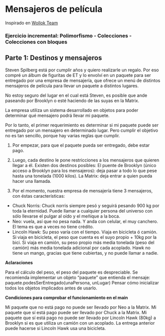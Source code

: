 # Mensajeros de película

Inspirado en [Wollok Team](https://github.com/wollok/polimorfismoColeccionesMensajerosDePelicula)

### Ejercicio incremental: Polimorfismo - Colecciones - Colecciones con bloques 
## Parte 1: Destinos y mensajeros

Steven Spilberg está por cumplir años y quiero realizarle un regalo. Por eso compré un álbum de figuritas de ET y lo envolví en un paquete para ser entregado por una empresa de mensajería, que ofrece un menú de distintos mensajeros de película para llevar un paquete a distintos lugares.

No estoy seguro del lugar en el cual está Steven, es posible que ande paseando por Brooklyn o esté haciendo de las suyas en la Matrix.

La empresa utiliza un sistema desarrollado en objetos para poder determinar qué mensajero
podrá llevar mi paquete.

Por lo tanto, el primer requerimiento es determinar si mi paquete puede ser entregado por un mensajero en determinado lugar. Pero cumplir el objetivo no es tan sencillo, porque hay varias reglas que cumplir.

1. Por empezar, para que el paquete pueda ser entregado, debe estar pago.

2. Luego, cada destino le pone restricciones a los mensajeros que quieren llegar a él. Existen dos destinos posibles:
El puente de Brooklyn (único acceso a Brooklyn para los mensajeros): deja pasar a todo lo que pese hasta una tonelada (1000 kilos).
La Matrix: deja entrar a quien pueda hacer una llamada.

3. Por el momento, nuestra empresa de mensajería tiene 3 mensajeros, con éstas características:
- Chuck Norris: Chuck norris siempre pesó y seguirá pesando 900 kg por toda la eternidad. Puede llamar a cualquier persona del universo con sólo llevarse el pulgar al oído y el meñique a la boca.
- Neo: vuela, así que no pesa nada. Y anda con celular, el muy canchero. El tema es que a veces no tiene crédito.
- Lincoln Hawk: Su peso varía con el tiempo. Viaja en bicicleta ó camión. Si viaja en bicicleta, el peso que cuenta es el suyo propio + 10kg por la bici. Si viaja en camión, su peso propio más media tonelada (peso del camión)  más media tonelada adicional por cada acoplado. Hawk no tiene un mango, gracias que tiene cubiertas, y no puede llamar a nadie.

**Aclaraciones**

Para el cálculo del peso, el peso del paquete es despreciable.
Se recomienda implementar un objeto “paquete” que entienda el mensaje:
paquete.podesSerEntregado(unaPersona, unLugar)
Pensar cómo inicializar todos los objetos implicados antes de usarlo.


**Condiciones para comprobar el funcionamiento en el main**

Mi paquete que no está pago no puede ser llevado por Neo a la Matrix.
Mi paquete que sí está pago puede ser llevado por Chuck a la Matrix.
Mi paquete que sí está pago no puede ser llevado por Lincoln Hawk (80kg) a Brooklyn si es que utiliza un camión con un acoplado.
La entrega anterior puede hacerse si Lincoln Hawk usa una bicicleta.


